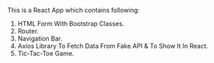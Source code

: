 This is a React App which contains following:

1. HTML Form With Bootstrap Classes.
2. Router.
3. Navigation Bar.
4. Axios Library To Fetch Data From Fake API & To Show It In React.
5. Tic-Tac-Toe Game.
